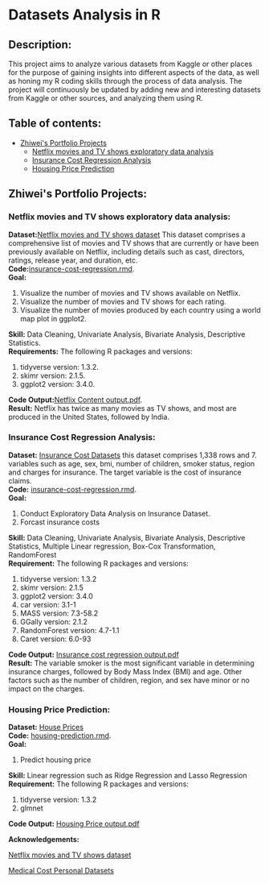 # Datasets Analysis in R

## Description:

This project aims to analyze various datasets from Kaggle or other places for the purpose of gaining insights into different aspects of the data, as well as 
honing my R coding skills through the process of data analysis. The project will continuously be updated by adding new and interesting datasets from Kaggle or 
other sources, and analyzing them using R.  

## Table of contents:  
- [Zhiwei's Portfolio Projects](#portfolio-projects)
	+ [Netflix movies and TV shows exploratory data analysis](#netflix-movies-and-tv-shows-exploratory-data-analysis)
	+ [Insurance Cost Regression Analysis](#insurance-cost-regression-analysis)
  	+ [Housing Price Prediction](#housing-price-prediction) 

## Zhiwei's Portfolio Projects:

### Netflix movies and TV shows exploratory data analysis:  
**Dataset:**[Netflix movies and TV shows dataset](https://www.kaggle.com/datasets/shivamb/netflix-shows) This dataset comprises a comprehensive list of movies and 
TV shows that are currently or have been previously available on Netflix, including details such as cast, directors, ratings, release year, and duration, etc.  
**Code:**[insurance-cost-regression.rmd](https://github.com/Zhiwei2799/Data-analysis-in-R/blob/main/insurance-cost-regression.rmd).  
**Goal:**  
1. Visualize the number of movies and TV shows available on Netflix.  
2. Visualize the number of movies and TV shows for each rating.  
3. Visualize the number of movies produced by each country using a world map plot in ggplot2.  

**Skill:** Data Cleaning, Univariate Analysis, Bivariate Analysis, Descriptive Statistics.  
**Requirements:** The following R packages and versions:  
1. tidyverse version: 1.3.2.  
2. skimr version: 2.1.5.  
3. ggplot2 version: 3.4.0.  

**Code Output:**[Netflix Content output.pdf](https://github.com/Zhiwei2799/Data-analysis-in-R/blob/main/Netflix%20Content%20output.pdf).  
**Result:** Netflix has twice as many movies as TV shows, and most are produced in the United States, followed by India.  

### Insurance Cost Regression Analysis:  
**Dataset:** [Insurance Cost Datasets](https://github.com/stedy/Machine-Learning-with-R-datasets/blob/master/insurance.csv) this dataset comprises 1,338 rows and 7. variables such as age, sex, bmi, number of children, smoker status, region and charges for insurance. The target variable is the cost of insurance claims.   
**Code:** [insurance-cost-regression.rmd](https://github.com/Zhiwei2799/Data-analysis-in-R/blob/main/insurance-cost-regression.rmd).  
**Goal:** 
1. Conduct Exploratory Data Analysis on Insurance Dataset.  
2. Forcast insurance costs   

**Skill:** Data Cleaning, Univariate Analysis, Bivariate Analysis, Descriptive Statistics, Multiple Linear regression, Box-Cox Transformation, RandomForest   
**Requirement:** The following R packages and versions:  
1. tidyverse version: 1.3.2  
2. skimr version: 2.1.5  
3. ggplot2 version:	3.4.0  
4. car  version: 3.1-1  
5. MASS version: 7.3-58.2  
6. GGally version: 2.1.2  
7. RandomForest version: 4.7-1.1  
8. Caret version: 6.0-93  

**Code Output:** [Insurance cost regression output.pdf](https://github.com/Zhiwei2799/Data-analysis-in-R/blob/main/Insurance%20cost%20regression%20output.pdf)  
**Result:** The variable smoker is the most significant variable in determining insurance charges, followed by Body Mass Index (BMI) and age. Other factors such as the number of children, region, and sex have minor or no impact on the charges.  

### Housing Price Prediction:  
**Dataset:** [House Prices](https://www.kaggle.com/competitions/house-prices-advanced-regression-techniques/data)    
**Code:** [housing-prediction.rmd](https://github.com/Zhiwei2799/Data-analysis-in-R/blob/main/housing-prediction.rmd).  
**Goal:**   
1. Predict housing price  

**Skill:** Linear regression such as Ridge Regression and Lasso Regression 
**Requirement:** The following R packages and versions:  
1. tidyverse version: 1.3.2  
2. glmnet

**Code Output:** [Housing Price output.pdf](https://github.com/Zhiwei2799/Data-analysis-in-R/blob/main/Housing%20Price.pdf)  
 



**Acknowledgements:**

[Netflix movies and TV shows dataset](https://www.kaggle.com/datasets/shivamb/netflix-shows)

[Medical Cost Personal Datasets](https://github.com/stedy/Machine-Learning-with-R-datasets/blob/master/insurance.csv)
